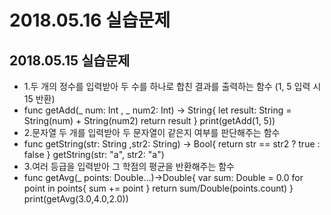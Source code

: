 # 2018.05.16 실습문제

<h2>2018.05.15 실습문제</h2>

<ul>
  <li> 1.두 개의 정수를 입력받아 두 수를 하나로 합친 결과를 출력하는 함수 (1, 5 입력 시 15 반환)</li>
   <li>
    func getAdd(_ num: Int , _ num2: Int) -> String{
        let result: String = String(num) + String(num2)
        return result
    }
    print(getAdd(1, 5))
  </li>
  <li> 2.문자열 두 개를 입력받아 두 문자열이 같은지 여부를 판단해주는 함수</li>
  <li>
      func getString(str: String ,str2: String) -> Bool{
        return str == str2 ? true : false
    }
    getString(str: "a", str2: "a")
  </li>
  <li>3.여러 등급을 입력받아 그 학점의 평균을 반환해주는 함수</li>
  <li>
    func getAvg(_ points: Double...)->Double{
        var sum: Double = 0.0
        for point in points{
            sum += point
        }
        return sum/Double(points.count)
    }
    print(getAvg(3.0,4.0,2.0))
  </li>
</ul>
